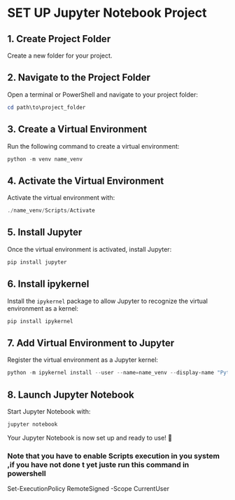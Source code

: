 # SET UP Jupyter Notebook Project

## 1. Create Project Folder
Create a new folder for your project.

## 2. Navigate to the Project Folder
Open a terminal or PowerShell and navigate to your project folder:
```powershell
cd path\to\project_folder
```

## 3. Create a Virtual Environment
Run the following command to create a virtual environment:
```powershell
python -m venv name_venv
```

## 4. Activate the Virtual Environment
Activate the virtual environment with:
```powershell
./name_venv/Scripts/Activate
```

## 5. Install Jupyter
Once the virtual environment is activated, install Jupyter:
```powershell
pip install jupyter
```

## 6. Install ipykernel
Install the `ipykernel` package to allow Jupyter to recognize the virtual environment as a kernel:
```powershell
pip install ipykernel
```

## 7. Add Virtual Environment to Jupyter
Register the virtual environment as a Jupyter kernel:
```powershell
python -m ipykernel install --user --name=name_venv --display-name "Python (name_venv)"
```

## 8. Launch Jupyter Notebook
Start Jupyter Notebook with:
```powershell
jupyter notebook
```

Your Jupyter Notebook is now set up and ready to use! 🚀

### Note that you have to enable Scripts execution in you system ,if you have not done t yet juste run this command in powershell
Set-ExecutionPolicy RemoteSigned -Scope CurrentUser

